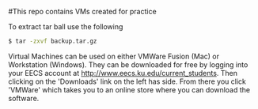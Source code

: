 #This repo contains VMs created for practice

To extract tar ball use the following
```bash
$ tar -zxvf backup.tar.gz
```

Virtual Machines can be used on either VMWare Fusion (Mac) or Workstation (Windows). They can be downloaded for free by logging into your EECS account at http://www.eecs.ku.edu/current_students. Then clicking on the 'Downloads' link on the left has side. From there you click 'VMWare' which takes you to an online store where you can download the software.
